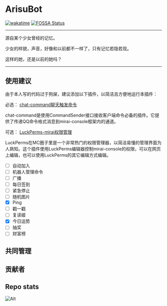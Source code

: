 # ArisuBot
[![wakatime](https://wakatime.com/badge/github/rong-xiaoli/ArisuBot.svg)](https://wakatime.com/badge/github/rong-xiaoli/ArisuBot)
[![FOSSA Status](https://app.fossa.com/api/projects/git%2Bgithub.com%2Frong-xiaoli%2FArisuBot.svg?type=shield)](https://app.fossa.com/projects/git%2Bgithub.com%2Frong-xiaoli%2FArisuBot?ref=badge_shield)

---
源自某个少女曾经的记忆。

少女的样貌，声音，好像和以前都不一样了，只有记忆若隐若现。

这样的她，还是以前的她吗？

---

使用建议
---
由于本人写的代码过于狗屎，建议添加以下插件，以简洁且方便地运行本插件：

必选：
[chat-command聊天触发命令](https://github.com/project-mirai/chat-command)

chat-command是使用CommandSender接口接收客户端命令必备的插件。它提供了传递QQ命令格式消息到mirai-console框架内的通道。

可选：
[LuckPerms-mirai权限管理](https://github.com/Karlatemp/LuckPerms-Mirai)

LuckPerms在MC圈子里是一个非常热门的权限管理器，以简洁易懂的管理界面为人熟知。这个插件使用LuckPerms编辑器控制mirai-console的权限，可以在网页上编辑，也可以使用LuckPerms的其它编辑方式编辑。


- [ ] 自动加入
- [ ] 机器人管理命令
- [ ] 广播
- [ ] 每日签到
- [ ] 紧急停止
- [ ] 随机图片
- [x] Ping
- [ ] 戳一戳
- [ ] 复读姬
- [x] 今日运势
- [ ] 抽奖
- [ ] 财富榜

## 共同管理

<!-- readme: collaborators -start -->
<!-- readme: collaborators -end -->

## 贡献者

<!-- readme: contributors -start -->
<!-- readme: contributors -end -->

Repo stats
---
![Alt](https://repobeats.axiom.co/api/embed/300e2c4e6d31f54014e037d44f45222a3b4e5382.svg "Repobeats analytics image")
